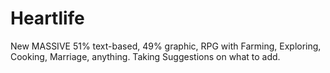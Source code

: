 # Heartlife
New MASSIVE 51% text-based, 49% graphic, RPG with Farming, Exploring, Cooking, Marriage, anything. Taking Suggestions on what to add.
